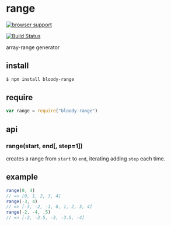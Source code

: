 # range

[![browser support](https://ci.testling.com/bloodyowl/range.png)](https://ci.testling.com/bloodyowl/range)

[![Build Status](https://travis-ci.org/bloodyowl/range.svg)](https://travis-ci.org/bloodyowl/range)


array-range generator

## install

```sh
$ npm install bloody-range
```

## require

```javascript
var range = require("bloody-range")
```

## api

### range(start, end[, step=1])

creates a range from `start` to `end`, iterating adding `step` each time.

## example

```javascript
range(0, 4)
// => [0, 1, 2, 3, 4]
range(-3, 4)
// => [-3, -2, -1, 0, 1, 2, 3, 4]
range(-2, -4, .5)
// => [-2, -2.5, -3, -3.5, -4]
```
